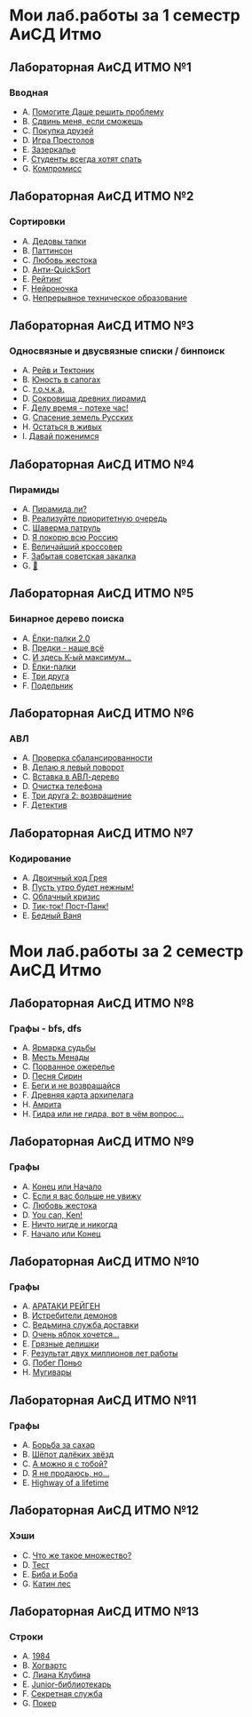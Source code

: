 # Мои лаб.работы за 1 семестр АиСД Итмо
## Лабораторная АиСД ИТМО №1
### Вводная
- A. [Помогите Даше решить проблему](https://github.com/NizamutdinovEmir/itmo-alg-1sem/blob/main/1lab/1.py)
- B. [Сдвинь меня, если сможешь](https://github.com/NizamutdinovEmir/itmo-alg-1sem/blob/main/1lab/2.cpp)
- C. [Покупка друзей](https://github.com/NizamutdinovEmir/itmo-alg-1sem/blob/main/1lab/3.cpp)
- D. [Игра Престолов](https://github.com/NizamutdinovEmir/itmo-alg-1sem/blob/main/1lab/4.cpp)
- E. [Зазеркалье](https://github.com/NizamutdinovEmir/itmo-alg-1sem/blob/main/1lab/5.cpp)
- F. [Студенты всегда хотят спать](https://github.com/NizamutdinovEmir/itmo-alg-1sem/blob/main/1lab/6.cpp)
- G. [Компромисс](https://github.com/NizamutdinovEmir/itmo-alg-1sem/blob/main/1lab/7.py)

## Лабораторная АиСД ИТМО №2
### Сортировки
- A. [Дедовы тапки](https://github.com/NizamutdinovEmir/itmo-alg-1sem/blob/main/2lab/1.cpp)
- B. [Паттинсон](https://github.com/NizamutdinovEmir/itmo-alg-1sem/blob/main/2lab/2.cpp)
- C. [Любовь жестока](https://github.com/NizamutdinovEmir/itmo-alg-1sem/blob/main/2lab/3.cpp)
- D. [Анти-QuickSort](https://github.com/NizamutdinovEmir/itmo-alg-1sem/blob/main/2lab/4.cpp)
- E. [Рейтинг](https://github.com/NizamutdinovEmir/itmo-alg-1sem/blob/main/2lab/5.cpp)
- F. [Нейроночка](https://github.com/NizamutdinovEmir/itmo-alg-1sem/blob/main/2lab/6.cpp)
- G. [Непрерывное техническое образование](https://github.com/NizamutdinovEmir/itmo-alg-1sem/blob/main/2lab/7.cpp)

## Лабораторная АиСД ИТМО №3
### Односвязные и двусвязные списки / бинпоиск
- A. [Рейв и Тектоник](https://github.com/NizamutdinovEmir/itmo-alg-1sem/blob/main/3lab/1.cpp)
- B. [Юность в сапогах](https://github.com/NizamutdinovEmir/itmo-alg-1sem/blob/main/3lab/2.cpp)
- C. [т.о.ч.к.а.](https://github.com/NizamutdinovEmir/itmo-alg-1sem/blob/main/3lab/3.cpp)
- D. [Сокровища древних пирамид](https://github.com/NizamutdinovEmir/itmo-alg-1sem/blob/main/3lab/4.cpp)
- F. [Делу время - потехе час!](https://github.com/NizamutdinovEmir/itmo-alg-1sem/blob/main/3lab/5.cpp)
- G. [Спасение земель Русских](https://github.com/NizamutdinovEmir/itmo-alg/blob/main/alg-1sem/3lab/6.cpp)
- H. [Остаться в живых](https://github.com/NizamutdinovEmir/itmo-alg-1sem/blob/main/3lab/7.cpp)
- I. [Давай поженимся](https://github.com/NizamutdinovEmir/itmo-alg-1sem/blob/main/3lab/8.cpp)

## Лабораторная АиСД ИТМО №4
### Пирамиды
- A. [Пирамида ли?](https://github.com/NizamutdinovEmir/itmo-alg-1sem/blob/main/4lab/1.cpp)
- B. [Реализуйте приоритетную очередь](https://github.com/NizamutdinovEmir/itmo-alg-1sem/blob/main/4lab/2.cpp)
- C. [Шаверма патруль](https://github.com/NizamutdinovEmir/itmo-alg-1sem/blob/main/4lab/3.cpp)
- D. [Я покорю всю Россию](https://github.com/NizamutdinovEmir/itmo-alg-1sem/blob/main/4lab/4.cpp)
- E. [Величайший кроссовер](https://github.com/NizamutdinovEmir/itmo-alg-1sem/blob/main/4lab/5.cpp)
- F. [Забытая советская закалка](https://github.com/NizamutdinovEmir/itmo-alg-1sem/blob/main/4lab/6.cpp)
- G. [🎰](https://github.com/NizamutdinovEmir/itmo-alg-1sem/blob/main/4lab/7.cpp)

## Лабораторная АиСД ИТМО №5
### Бинарное дерево поиска
- A. [Ёлки-палки 2.0](https://github.com/NizamutdinovEmir/itmo-alg-1sem/blob/main/5lab/1.cpp)
- B. [Предки - наше всё](https://github.com/NizamutdinovEmir/itmo-alg-1sem/blob/main/5lab/2.cpp)
- C. [И здесь К-ый максимум...](https://github.com/NizamutdinovEmir/itmo-alg-1sem/blob/main/5lab/3.cpp)
- D. [Ёлки-палки](https://github.com/NizamutdinovEmir/itmo-alg-1sem/blob/main/5lab/4.cpp)
- E. [Три друга](https://github.com/NizamutdinovEmir/itmo-alg-1sem/blob/main/5lab/5.cpp)
- F. [Подельник](https://github.com/NizamutdinovEmir/itmo-alg-1sem/blob/main/5lab/6.cpp)

## Лабораторная АиСД ИТМО №6
### АВЛ
- A. [Проверка сбалансированности](https://github.com/NizamutdinovEmir/itmo-alg-1sem/blob/main/6lab/1.cpp)
- B. [Делаю я левый поворот](https://github.com/NizamutdinovEmir/itmo-alg-1sem/blob/main/6lab/2.cpp)
- C. [Вставка в АВЛ-дерево](https://github.com/NizamutdinovEmir/itmo-alg-1sem/blob/main/6lab/3.cpp)
- D. [Очистка телефона](https://github.com/NizamutdinovEmir/itmo-alg-1sem/blob/main/6lab/4.cpp)
- E. [Три друга 2: возвращение](https://github.com/NizamutdinovEmir/itmo-alg-1sem/blob/main/6lab/5.cpp)
- F. [Детектив](https://github.com/NizamutdinovEmir/itmo-alg-1sem/blob/main/6lab/6.cpp)

## Лабораторная АиСД ИТМО №7
### Кодирование
- A. [Двоичный код Грея](https://github.com/NizamutdinovEmir/itmo-alg-1sem/blob/main/7lab/1.cpp)
- B. [Пусть утро будет нежным!](https://github.com/NizamutdinovEmir/itmo-alg-1sem/blob/main/7lab/2.cpp)
- C. [Облачный кризис](https://github.com/NizamutdinovEmir/itmo-alg-1sem/blob/main/7lab/3.cpp)
- D. [Тик-ток! Пост-Панк!](https://github.com/NizamutdinovEmir/itmo-alg-1sem/blob/main/7lab/4.cpp)
- E. [Бедный Ваня](https://github.com/NizamutdinovEmir/itmo-alg-1sem/blob/main/7lab/5.cpp)

# Мои лаб.работы за 2 семестр АиСД Итмо
## Лабораторная АиСД ИТМО №8
### Графы - bfs, dfs
- A. [Ярмарка судьбы](https://github.com/NizamutdinovEmir/itmo-alg/blob/main/alg-2sem/itmo-alg-2sem/8lab/1.cpp)
- B. [Месть Менады](https://github.com/NizamutdinovEmir/itmo-alg/blob/main/alg-2sem/itmo-alg-2sem/8lab/2.cpp)
- C. [Порванное ожерелье](https://github.com/NizamutdinovEmir/itmo-alg/blob/main/alg-2sem/itmo-alg-2sem/8lab/3.cpp)
- D. [Песня Сирин](https://github.com/NizamutdinovEmir/itmo-alg/blob/main/alg-2sem/itmo-alg-2sem/8lab/4.cpp)
- E. [Беги и не возвращайся](https://github.com/NizamutdinovEmir/itmo-alg/blob/main/alg-2sem/itmo-alg-2sem/8lab/5.cpp)
- F. [Древняя карта архипелага](https://github.com/NizamutdinovEmir/itmo-alg/blob/main/alg-2sem/itmo-alg-2sem/8lab/7.cpp)
- H. [Амрита](https://github.com/NizamutdinovEmir/itmo-alg/blob/main/alg-2sem/itmo-alg-2sem/8lab/8.cpp)
- H. [Гидра или не гидра, вот в чём вопрос...](https://github.com/NizamutdinovEmir/itmo-alg/blob/main/alg-2sem/itmo-alg-2sem/8lab/9.cpp)

## Лабораторная АиСД ИТМО №9
### Графы
- A. [Конец или Начало](https://github.com/NizamutdinovEmir/itmo-alg/blob/main/alg-2sem/itmo-alg-2sem/9lab/1.cpp)
- С. [Если я вас больше не увижу](https://github.com/NizamutdinovEmir/itmo-alg/blob/main/alg-2sem/itmo-alg-2sem/9lab/2.cpp)
- C. [Любовь жестока](https://github.com/NizamutdinovEmir/itmo-alg/blob/main/alg-2sem/itmo-alg-2sem/9lab/3.cpp)
- D. [You can, Ken!](https://github.com/NizamutdinovEmir/itmo-alg/blob/main/alg-2sem/itmo-alg-2sem/9lab/4.cpp)
- E. [Ничто нигде и никогда](https://github.com/NizamutdinovEmir/itmo-alg/blob/main/alg-2sem/itmo-alg-2sem/9lab/5.cpp)
- F. [Начало или Конец](https://github.com/NizamutdinovEmir/itmo-alg/blob/main/alg-2sem/itmo-alg-2sem/9lab/6.cpp)

## Лабораторная АиСД ИТМО №10
### Графы
- A. [АРАТАКИ РЕЙГЕН](https://github.com/NizamutdinovEmir/itmo-alg/blob/main/alg-2sem/itmo-alg-2sem/10lab/1.cpp)
- B. [Истребители демонов](https://github.com/NizamutdinovEmir/itmo-alg/blob/main/alg-2sem/itmo-alg-2sem/10lab/2.cpp)
- C. [Ведьмина служба доставки](https://github.com/NizamutdinovEmir/itmo-alg/blob/main/alg-2sem/itmo-alg-2sem/10lab/3.cpp)
- D. [Очень яблок хочется...](https://github.com/NizamutdinovEmir/itmo-alg/blob/main/alg-2sem/itmo-alg-2sem/10lab/4.cpp)
- E. [Грязные делишки](https://github.com/NizamutdinovEmir/itmo-alg/blob/main/alg-2sem/itmo-alg-2sem/10lab/5.cpp)
- F. [Результат двух миллионов лет работы](https://github.com/NizamutdinovEmir/itmo-alg/blob/main/alg-2sem/itmo-alg-2sem/10lab/6.cpp)
- G. [Побег Поньо](https://github.com/NizamutdinovEmir/itmo-alg/blob/main/alg-2sem/itmo-alg-2sem/10lab/7.cpp)
- H. [Мугивары](https://github.com/NizamutdinovEmir/itmo-alg/blob/main/alg-2sem/itmo-alg-2sem/10lab/8.cpp)

## Лабораторная АиСД ИТМО №11
### Графы
- A. [Борьба за сахар](https://github.com/NizamutdinovEmir/itmo-alg/blob/main/alg-2sem/itmo-alg-2sem/11lab/1.cpp)
- B. [Шёпот далёких звёзд](https://github.com/NizamutdinovEmir/itmo-alg/blob/main/alg-2sem/itmo-alg-2sem/11lab/2.cpp)
- C. [А можно я с тобой?](https://github.com/NizamutdinovEmir/itmo-alg/blob/main/alg-2sem/itmo-alg-2sem/11lab/3.cpp)
- D. [Я не продаюсь, но...](https://github.com/NizamutdinovEmir/itmo-alg/blob/main/alg-2sem/itmo-alg-2sem/11lab/4.cpp)
- E. [Нighway of a lifetime](https://github.com/NizamutdinovEmir/itmo-alg/blob/main/alg-2sem/itmo-alg-2sem/11lab/5.cpp)

## Лабораторная АиСД ИТМО №12
### Хэши
- C. [Что же такое множество?](https://github.com/NizamutdinovEmir/itmo-alg/blob/main/alg-2sem/itmo-alg-2sem/12lab/1.cpp)
- D. [Тест](https://github.com/NizamutdinovEmir/itmo-alg/blob/main/alg-2sem/itmo-alg-2sem/12lab/2.cpp)
- E. [Биба и Боба](https://github.com/NizamutdinovEmir/itmo-alg/blob/main/alg-2sem/itmo-alg-2sem/12lab/3.cpp)
- G. [Катин лес](https://github.com/NizamutdinovEmir/itmo-alg/blob/main/alg-2sem/itmo-alg-2sem/12lab/4.cpp)

## Лабораторная АиСД ИТМО №13
### Строки
- A. [1984](https://github.com/NizamutdinovEmir/itmo-alg/blob/main/alg-2sem/itmo-alg-2sem/13lab/1.cpp)
- B. [Хогвартс](https://github.com/NizamutdinovEmir/itmo-alg/blob/main/alg-2sem/itmo-alg-2sem/13lab/2.cpp)
- C. [Лиана Клубина](https://github.com/NizamutdinovEmir/itmo-alg/blob/main/alg-2sem/itmo-alg-2sem/13lab/3.cpp)
- E. [Junior-библиотекарь](https://github.com/NizamutdinovEmir/itmo-alg/blob/main/alg-2sem/itmo-alg-2sem/13lab/4.cpp)
- F. [Секретная служба](https://github.com/NizamutdinovEmir/itmo-alg/blob/main/alg-2sem/itmo-alg-2sem/13lab/5.cpp)
- G. [Покер](https://github.com/NizamutdinovEmir/itmo-alg/blob/main/alg-2sem/itmo-alg-2sem/13lab/6.cpp)

